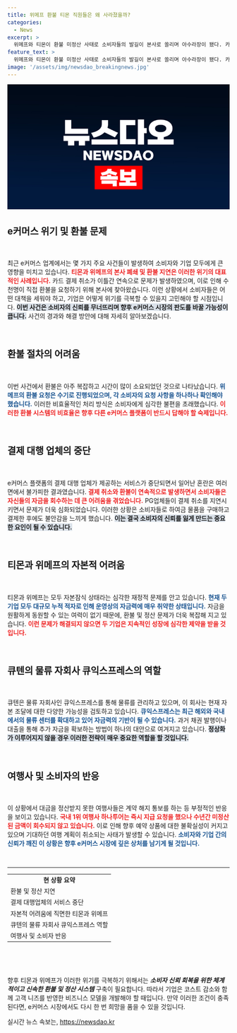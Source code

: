 ```yaml
---
title: 위메프 환불 티몬 직원들은 왜 사라졌을까?
categories:
  - News
excerpt: >
  위메프와 티몬이 환불 미정산 사태로 소비자들의 발길이 본사로 쏠리며 아수라장이 됐다. 카드 결제 취소가 이틀째 먹통인 상황에서, 대규모 자본 잠식과 적자로 발등의 불이 떨어진 두 회사의 회생 여부에 관심이 집중되고 있다.
feature_text: >
  위메프와 티몬이 환불 미정산 사태로 소비자들의 발길이 본사로 쏠리며 아수라장이 됐다. 카드 결제 취소가 이틀째 먹통인 상황에서, 대규모 자본 잠식과 적자로 발등의 불이 떨어진 두 회사의 회생 여부에 관심이 집중되고 있다.
image: '/assets/img/newsdao_breakingnews.jpg'
---
```


<p><img src="/assets/img/newsdao_breakingnews.jpg" alt="implanttips 속보" /></p>

<h2 data-ke-size="size26">e커머스 위기 및 환불 문제</h2>

<p data-ke-size="size16">&nbsp;</p>

<p>최근 e커머스 업계에서는 몇 가지 주요 사건들이 발생하여 소비자와 기업 모두에게 큰 영향을 미치고 있습니다. <b><span style="color: #ee2323;">티몬과 위메프의 본사 폐쇄 및 환불 지연은 이러한 위기의 대표적인 사례입니다.</span></b> 카드 결제 취소가 이틀간 연속으로 문제가 발생하였으며, 이로 인해 수천명이 직접 환불을 요청하기 위해 본사에 찾아왔습니다. 이런 상황에서 소비자들은 어떤 대책을 세워야 하고, 기업은 어떻게 위기를 극복할 수 있을지 고민해야 할 시점입니다. <b><span style="background-color: #21538527;">이번 사건은 소비자의 신뢰를 무너뜨리며 향후 e커머스 시장의 판도를 바꿀 가능성이 큽니다.</span></b> 사건의 경과와 해결 방안에 대해 자세히 알아보겠습니다.</p>

<p data-ke-size="size16">&nbsp;</p>

<h2 data-ke-size="size26">환불 절차의 어려움</h2>

<p data-ke-size="size16">&nbsp;</p>

<p>이번 사건에서 환불은 아주 복잡하고 시간이 많이 소요되었던 것으로 나타났습니다. <b><span style="color: #1a5490;">위메프의 환불 요청은 수기로 진행되었으며, 각 소비자의 요청 사항을 하나하나 확인해야 했습니다.</span></b> 이러한 비효율적인 처리 방식은 소비자에게 심각한 불편을 초래했습니다. <b><span style="color: #ee2323;">이러한 환불 시스템의 비효율은 향후 다른 e커머스 플랫폼이 반드시 답해야 할 숙제입니다.</span></b> </p>

<p data-ke-size="size16">&nbsp;</p>

<h2 data-ke-size="size26">결제 대행 업체의 중단</h2>

<p data-ke-size="size16">&nbsp;</p>

<p>e커머스 플랫폼의 결제 대행 업체가 제공하는 서비스가 중단되면서 일어난 혼란은 여러 면에서 불가피한 결과였습니다. <b><span style="color: #ee2323;">결제 취소와 환불이 연속적으로 발생하면서 소비자들은 자신들의 자금을 회수하는 데 큰 어려움을 겪었습니다.</span></b> PG업체들이 결제 취소를 지연시키면서 문제가 더욱 심화되었습니다. 이러한 상황은 소비자들로 하여금 물품을 구매하고 결제한 후에도 불안감을 느끼게 했습니다. <b><span style="background-color: #21538527;">이는 결국 소비자의 신뢰를 잃게 만드는 중요한 요인이 될 수 있습니다.</span></b> </p>

<p data-ke-size="size16">&nbsp;</p>

<h2 data-ke-size="size26">티몬과 위메프의 자본적 어려움</h2>

<p data-ke-size="size16">&nbsp;</p>

<p>티몬과 위메프는 모두 자본잠식 상태라는 심각한 재정적 문제를 안고 있습니다. <b><span style="color: #1a5490;">현재 두 기업 모두 대규모 누적 적자로 인해 운영상의 자금력에 매우 취약한 상태입니다.</span></b> 자금을 원활하게 동원할 수 있는 여력이 없기 때문에, 환불 및 정산 문제가 더욱 복잡해 지고 있습니다. <b><span style="color: #ee2323;">이런 문제가 해결되지 않으면 두 기업은 지속적인 성장에 심각한 제약을 받을 것입니다.</span></b> </p>

<p data-ke-size="size16">&nbsp;</p>

<h2 data-ke-size="size26">큐텐의 물류 자회사 큐익스프레스의 역할</h2>

<p data-ke-size="size16">&nbsp;</p>

<p>큐텐은 물류 자회사인 큐익스프레스를 통해 물류를 관리하고 있으며, 이 회사는 현재 자본 조달에 대한 다양한 가능성을 검토하고 있습니다. <b><span style="color: #1a5490;">큐익스프레스는 최근 해외와 국내에서의 물류 센터를 확대하고 있어 자금력의 기반이 될 수 있습니다.</span></b> 과거 채권 발행이나 대출을 통해 추가 자금을 확보하는 방법이 하나의 대안으로 여겨지고 있습니다. <b><span style="background-color: #21538527;">정상화가 이루어지지 않을 경우 이러한 전략이 매우 중요한 역할을 할 것입니다.</span></b> </p>

<p data-ke-size="size16">&nbsp;</p>

<h2 data-ke-size="size26">여행사 및 소비자의 반응</h2>

<p data-ke-size="size16">&nbsp;</p>

<p>이 상황에서 대금을 정산받지 못한 여행사들은 계약 해지 통보를 하는 등 부정적인 반응을 보이고 있습니다. <b><span style="color: #ee2323;">국내 1위 여행사 하나투어는 즉시 지급 요청을 했으나 수년간 미정산된 금액이 회수되지 않고 있습니다.</span></b> 이로 인해 향후 예약 상품에 대한 불확실성이 커지고 있으며 기대하던 여행 계획이 취소되는 사태가 발생할 수 있습니다. <b><span style="color: #1a5490;">소비자와 기업 간의 신뢰가 깨진 이 상황은 향후 e커머스 시장에 깊은 상처를 남기게 될 것입니다.</span></b> </p>

<p data-ke-size="size16">&nbsp;</p>

<hr />

<table>
<tr>
<td style="text-align: center; height: 17px;"><b>현 상황 요약</b></td>
</tr>
<tr>
<td>환불 및 정산 지연</td>
</tr>
<tr>
<td>결제 대행업체의 서비스 중단</td>
</tr>
<tr>
<td>자본적 어려움에 직면한 티몬과 위메프</td>
</tr>
<tr>
<td>큐텐의 물류 자회사 큐익스프레스 역할</td>
</tr>
<tr>
<td>여행사 및 소비자 반응</td>
</tr>
</table>

<p data-ke-size="size16">&nbsp;</p>

<p data-ke-size="size16">&nbsp;</p>

<p>향후 티몬과 위메프가 이러한 위기를 극복하기 위해서는 <strong><em>소비자 신뢰 회복을 위한 체계적이고 신속한 환불 및 정산 시스템</em></strong> 구축이 필요합니다. 따라서 기업은 코스트 감소와 함께 고객 니즈를 반영한 비즈니스 모델을 개발해야 할 때입니다. 만약 이러한 조건이 충족된다면, e커머스 시장에서도 다시 한 번 희망을 품을 수 있을 것입니다.</p>
실시간 뉴스 속보는, <a href="https://newsdao.kr" rel="dofollow">https://newsdao.kr</a>


